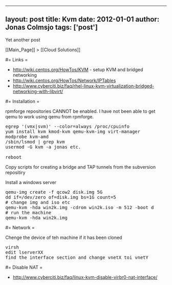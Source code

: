 
---
layout: post
title: Kvm
date: 2012-01-01
author: Jonas Colmsjo
tags: ['post']
---

Yet another post





[[Main_Page]] > [[Cloud Solutions]]


#= Links =

* http://wiki.centos.org/HowTos/KVM - setup KVM and bridged networking
* http://wiki.centos.org/HowTos/Network/IPTables
* http://www.cyberciti.biz/faq/rhel-linux-kvm-virtualization-bridged-networking-with-libvirt/

#= Installation =

rpmforge repositories CANNOT  be enabled. I have not been able to get qemu to work using qemu from rpmforge.

<pre>
egrep '(vmx|svm)' --color=always /proc/cpuinfo
yum install kvm kmod-kvm qemu-kvm-img virt-manager
modprobe kvm-amd
/sbin/lsmod | grep kvm
usermod -G kvm -a jonas etc.

reboot
</pre>

Copy scripts for creating a bridge and TAP tunnels from the subversion repositiry

Install a windows server
<pre>
qemu-img create -f qcow2 disk.img 5G
dd if=/dev/zero of=disk.img bs=1G count=5
# change img and iso etc
qemu-kvm -hda win2k.img -cdrom win2k.iso -m 512 -boot d
# run the machine
qemu-kvm -hda win2k.img
</pre>

#= Network =

Chenge the device of teh machine if it has been cloned
<pre>
virsh
edit lserverXX
find the interface section and change vnetX toi vnetY
</pre>


#= Disable NAT =

* http://www.cyberciti.biz/faq/linux-kvm-disable-virbr0-nat-interface/
